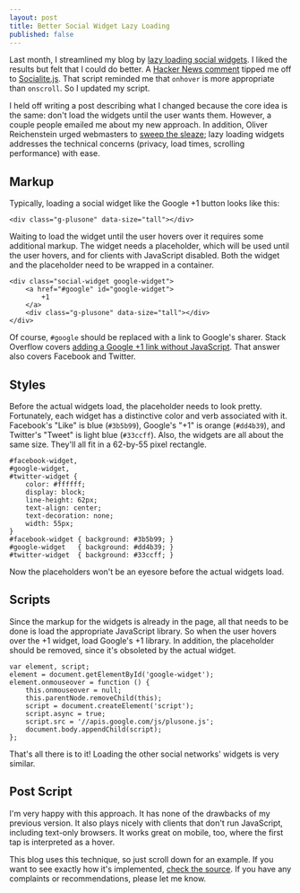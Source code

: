 ```yaml
---
layout: post
title: Better Social Widget Lazy Loading
published: false
---
```


Last month, I streamlined my blog by [lazy loading social widgets][1].
I liked the results but felt that I could do better. A [Hacker News
comment][2] tipped me off to [Socialite.js][3]. That script reminded
me that `onhover` is more appropriate than `onscroll`. So I updated
my script.

I held off writing a post describing what I changed because the
core idea is the same: don't load the widgets until the user wants
them. However, a couple people emailed me about my new approach.
In addition, Oliver Reichenstein urged webmasters to [sweep the
sleaze][4]; lazy loading widgets addresses the technical concerns
(privacy, load times, scrolling performance) with ease.

## Markup

Typically, loading a social widget like the Google +1 button looks
like this:

    <div class="g-plusone" data-size="tall"></div>

Waiting to load the widget until the user hovers over it requires
some additional markup. The widget needs a placeholder, which will
be used until the user hovers, and for clients with JavaScript
disabled. Both the widget and the placeholder need to be wrapped
in a container.

    <div class="social-widget google-widget">
        <a href="#google" id="google-widget">
            +1
        </a>
        <div class="g-plusone" data-size="tall"></div>
    </div>

Of course, `#google` should be replaced with a link to Google's
sharer. Stack Overflow covers [adding a Google +1 link without
JavaScript][5]. That answer also covers Facebook and Twitter.

## Styles

Before the actual widgets load, the placeholder needs to look pretty.
Fortunately, each widget has a distinctive color and verb associated
with it. Facebook's "Like" is blue (`#3b5b99`), Google's "+1" is
orange (`#dd4b39`), and Twitter's "Tweet" is light blue (`#33ccff`).
Also, the widgets are all about the same size. They'll all fit in
a 62-by-55 pixel rectangle.

    #facebook-widget,
    #google-widget,
    #twitter-widget {
        color: #ffffff;
        display: block;
        line-height: 62px;
        text-align: center;
        text-decoration: none;
        width: 55px;
    }
    #facebook-widget { background: #3b5b99; }
    #google-widget   { background: #dd4b39; }
    #twitter-widget  { background: #33ccff; }

Now the placeholders won't be an eyesore before the actual widgets load.

## Scripts

Since the markup for the widgets is already in the page, all that
needs to be done is load the appropriate JavaScript library. So
when the user hovers over the +1 widget, load Google's +1 library.
In addition, the placeholder should be removed, since it's obsoleted
by the actual widget.

    var element, script;
    element = document.getElementById('google-widget');
    element.onmouseover = function () {
        this.onmouseover = null;
        this.parentNode.removeChild(this);
        script = document.createElement('script');
        script.async = true;
        script.src = '//apis.google.com/js/plusone.js';
        document.body.appendChild(script);
    };

That's all there is to it! Loading the other social networks' widgets
is very similar.

## Post Script

I'm very happy with this approach. It has none of the drawbacks of
my previous version. It also plays nicely with clients that don't
run JavaScript, including text-only browsers. It works great on
mobile, too, where the first tap is interpreted as a hover.

This blog uses this technique, so just scroll down for an example.
If you want to see exactly how it's implemented, [check the source][6].
If you have any complaints or recommendations, please let me know.

[1]: /2012/04/29/lazy-loading-social-widgets/
[2]: http://news.ycombinator.com/item?id=3907424
[3]: http://www.socialitejs.com/
[4]: http://informationarchitects.net/blog/sweep-the-sleaze/
[5]: http://stackoverflow.com/q/7157411/1274282
[6]: https://github.com/tfausak/tfausak.github.com
